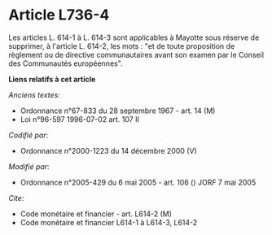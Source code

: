 # Article L736-4

Les articles L. 614-1 à L. 614-3 sont applicables à Mayotte sous réserve de supprimer, à l'article L. 614-2, les mots : "et
de toute proposition de règlement ou de directive communautaires avant son examen par le Conseil des Communautés
européennes".

**Liens relatifs à cet article**

_Anciens textes_:

  - Ordonnance n°67-833 du 28 septembre 1967 - art. 14 (M)
  - Loi n°96-597 1996-07-02 art. 107 II

_Codifié par_:

  - Ordonnance n°2000-1223 du 14 décembre 2000 (V)

_Modifié par_:

  - Ordonnance n°2005-429 du 6 mai 2005 - art. 106 () JORF 7 mai 2005

_Cite_:

  - Code monétaire et financier - art. L614-2 (M)
  - Code monétaire et financier L614-1 à L614-3, L614-2
